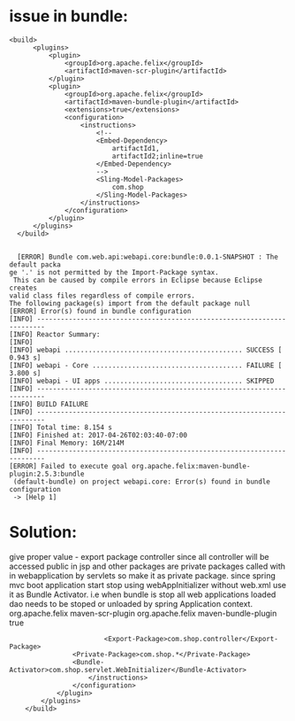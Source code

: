 issue in bundle:
=======================

    <build>
          <plugins>
              <plugin>
                  <groupId>org.apache.felix</groupId>
                  <artifactId>maven-scr-plugin</artifactId>
              </plugin>
              <plugin>
                  <groupId>org.apache.felix</groupId>
                  <artifactId>maven-bundle-plugin</artifactId>
                  <extensions>true</extensions>
                  <configuration>
                      <instructions>
                          <!--
                          <Embed-Dependency>
                              artifactId1,
                              artifactId2;inline=true
                          </Embed-Dependency>
                          -->
                          <Sling-Model-Packages>
                              com.shop
                          </Sling-Model-Packages>
                      </instructions>
                  </configuration>
              </plugin>
          </plugins>
      </build>
    
    
      [ERROR] Bundle com.web.api:webapi.core:bundle:0.0.1-SNAPSHOT : The default packa
    ge '.' is not permitted by the Import-Package syntax.
     This can be caused by compile errors in Eclipse because Eclipse creates
    valid class files regardless of compile errors.
    The following package(s) import from the default package null
    [ERROR] Error(s) found in bundle configuration
    [INFO] ------------------------------------------------------------------------
    [INFO] Reactor Summary:
    [INFO]
    [INFO] webapi ............................................. SUCCESS [  0.943 s]
    [INFO] webapi - Core ...................................... FAILURE [  3.800 s]
    [INFO] webapi - UI apps ................................... SKIPPED
    [INFO] ------------------------------------------------------------------------
    [INFO] BUILD FAILURE
    [INFO] ------------------------------------------------------------------------
    [INFO] Total time: 8.154 s
    [INFO] Finished at: 2017-04-26T02:03:40-07:00
    [INFO] Final Memory: 16M/214M
    [INFO] ------------------------------------------------------------------------
    [ERROR] Failed to execute goal org.apache.felix:maven-bundle-plugin:2.5.3:bundle
     (default-bundle) on project webapi.core: Error(s) found in bundle configuration
     -> [Help 1]



Solution:
=========
give proper value - export package controller since all controller will be accessed public in jsp
and other packages are private packages called with in webapplication by servlets so make it as private package.
since spring mvc boot application start stop using webAppInitializer without web.xml use it as Bundle Activator.
i.e when bundle is stop all web applications loaded dao needs to be stoped or unloaded by spring Application context.
     <build>
            <plugins>
                <plugin>
                    <groupId>org.apache.felix</groupId>
                    <artifactId>maven-scr-plugin</artifactId>
                </plugin>
                <plugin>
                    <groupId>org.apache.felix</groupId>
                    <artifactId>maven-bundle-plugin</artifactId>
                    <extensions>true</extensions>
                    <configuration>
                        <instructions>

                            <Export-Package>com.shop.controller</Export-Package>
                    <Private-Package>com.shop.*</Private-Package>
                    <Bundle-Activator>com.shop.servlet.WebInitializer</Bundle-Activator>
                        </instructions>
                    </configuration>
                </plugin>
            </plugins>
        </build> 
